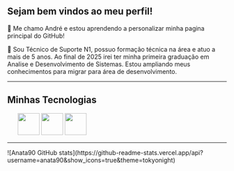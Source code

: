 ## Sejam bem vindos ao meu perfil!

:wolf: Me chamo André e estou aprendendo a personalizar minha pagina principal do GitHub! <br>

:speech_balloon: Sou Técnico de Suporte N1, possuo formação técnica na área e atuo a mais de 5 anos.
Ao final de 2025 irei ter minha primeira graduação em Analise e Desenvolvimento de Sistemas.
Estou ampliando meus conhecimentos para migrar para área de desenvolvimento. <br>

------

## Minhas Tecnologias

<ul>

<img src="https://cdn.jsdelivr.net/gh/devicons/devicon@latest/icons/html5/html5-original-wordmark.svg" width="50px"/>
<img src="https://cdn.jsdelivr.net/gh/devicons/devicon@latest/icons/css3/css3-original-wordmark.svg" width="50px"/>
<img src="https://cdn.jsdelivr.net/gh/devicons/devicon@latest/icons/github/github-original-wordmark.svg" width="50px"/>

</ul>

------
<p aligh="center">
![Anata90 GitHub stats](https://github-readme-stats.vercel.app/api?username=anata90&show_icons=true&theme=tokyonight)
</p> 


<!--
**anata90/anata90** is a ✨ _special_ ✨ repository because its `README.md` (this file) appears on your GitHub profile.

Here are some ideas to get you started:

- 🔭 I’m currently working on ...
- 🌱 I’m currently learning ...
- 👯 I’m looking to collaborate on ...
- 🤔 I’m looking for help with ...
- 💬 Ask me about ...
- 📫 How to reach me: ...
- 😄 Pronouns: ...
- ⚡ Fun fact: ...
-->
